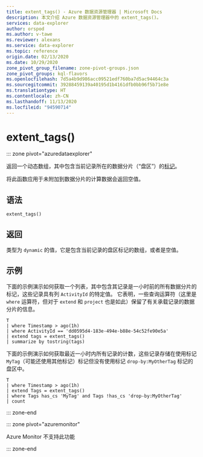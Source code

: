 ```yaml
---
title: extent_tags() - Azure 数据资源管理器 | Microsoft Docs
description: 本文介绍 Azure 数据资源管理器中的 extent_tags()。
services: data-explorer
author: orspod
ms.author: v-tawe
ms.reviewer: alexans
ms.service: data-explorer
ms.topic: reference
origin.date: 02/13/2020
ms.date: 10/29/2020
zone_pivot_group_filename: zone-pivot-groups.json
zone_pivot_groups: kql-flavors
ms.openlocfilehash: 7d5a4b9d986acc09521edf760ba7d5ac94464c3a
ms.sourcegitcommit: 39288459139a40195d1b4161dfb0bb96f5b71e8e
ms.translationtype: HT
ms.contentlocale: zh-CN
ms.lasthandoff: 11/13/2020
ms.locfileid: "94590714"
---
```

# <a name="extent_tags"></a>extent_tags()

::: zone pivot="azuredataexplorer"

返回一个动态数组，其中包含当前记录所在的数据分片（“盘区”）的[标记](../management/extents-overview.md#extent-tagging)。 

将此函数应用于未附加到数据分片的计算数据会返回空值。

## <a name="syntax"></a>语法

`extent_tags()`

## <a name="returns"></a>返回

类型为 `dynamic` 的值，它是包含当前记录的盘区标记的数组，或者是空值。

## <a name="examples"></a>示例

下面的示例演示如何获取一个列表，其中包含其记录是一小时前的所有数据分片的标记，这些记录具有列 `ActivityId` 的特定值。 它表明，一些查询运算符（这里是 `where` 运算符，但对于 `extend` 和 `project` 也是如此）保留了有关承载记录的数据分片的信息。

```kusto
T
| where Timestamp > ago(1h)
| where ActivityId == 'dd0595d4-183e-494e-b88e-54c52fe90e5a'
| extend tags = extent_tags()
| summarize by tostring(tags)
```

下面的示例演示如何获取最近一小时内所有记录的计数，这些记录存储在使用标记 `MyTag`（可能还使用其他标记）标记但没有使用标记 `drop-by:MyOtherTag` 标记的盘区中。

```kusto
T
| where Timestamp > ago(1h)
| extend Tags = extent_tags()
| where Tags has_cs 'MyTag' and Tags !has_cs 'drop-by:MyOtherTag'
| count
```

::: zone-end

::: zone pivot="azuremonitor"

Azure Monitor 不支持此功能

::: zone-end
